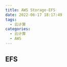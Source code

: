 ```yaml
---
title: AWS Storage-EFS
date: 2022-06-17 18:17:49
tags:
  - 云计算
categories:
  - 云计算  
  - AWS
---
```


<p></p>
<!-- more -->


## EFS